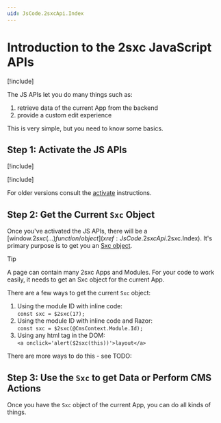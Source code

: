 ```yaml
---
uid: JsCode.2sxcApi.Index
---
```


# Introduction to the 2sxc JavaScript APIs

[!include[](~/pages/basics/stack/_shared-float-summary.md)]
<style>.context-box-summary .interact-2sxc, .context-box-summary .edit-custom { visibility: visible; } </style>

The JS APIs let you do many things such as:

1. retrieve data of the current App from the backend
1. provide a custom edit experience

This is very simple, but you need to know some basics. 

## Step 1: Activate the JS APIs

[!include[](./basics/activate_intro_inc.md)]

[!include[](./basics/activate_v13_inc.md)]

For older versions consult the [activate](xref:JsCode.2sxcApi.Activate.Index) instructions.

## Step 2: Get the Current `Sxc` Object

Once you've activated the JS APIs, there will be a [window.$2sxc(...) function/object](xref:JsCode.2sxcApi.$2sxc.Index).
It's primary purpose is to get you an [Sxc object](xref:JsCode.2sxcApi.Sxc.Index).

> [!TIP]
> A page can contain many 2sxc Apps and Modules. 
> For your code to work easily, it needs to get an Sxc object for the current App.

There are a few ways to get the current `Sxc` object:

1. Using the module ID with inline code:  
  `const sxc = $2sxc(17);`
1. Using the module ID with inline code and Razor:  
  `const sxc = $2sxc(@CmsContext.Module.Id);`
1. Using any html tag in the DOM:  
  `<a onclick='alert($2sxc(this))'>layout</a>`

 There are more ways to do this - see TODO: 

## Step 3: Use the `Sxc` to get Data or Perform CMS Actions

Once you have the `Sxc` object of the current App, you can do all kinds of things. 



